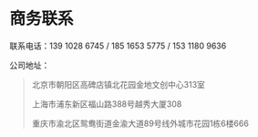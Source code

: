 
# 商务联系

联系电话：139 1028 6745 / 185 1653 5775 / 153 1180 9636

公司地址：
>北京市朝阳区高碑店镇北花园金地文创中心313室
>
>上海市浦东新区福山路388号越秀大厦308
>
>重庆市渝北区鸳鸯街道金渝大道89号线外城市花园1栋6楼666

